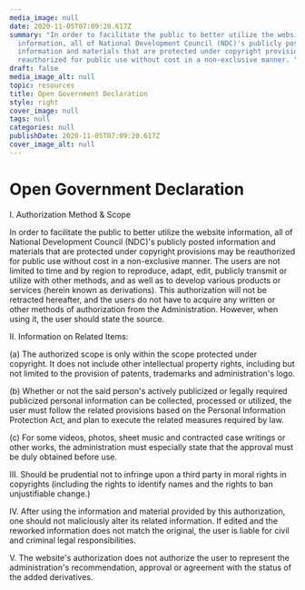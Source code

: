 ```yaml
---
media_image: null
date: 2020-11-05T07:09:20.617Z
summary: "In order to facilitate the public to better utilize the website
  information, all of National Development Council (NDC)'s publicly posted
  information and materials that are protected under copyright provisions may be
  reauthorized for public use without cost in a non-exclusive manner. "
draft: false
media_image_alt: null
topic: resources
title: Open Government Declaration
style: right
cover_image: null
tags: null
categories: null
publishDate: 2020-11-05T07:09:20.617Z
cover_image_alt: null
---
```

# Open Government Declaration

I. Authorization Method & Scope

In order to facilitate the public to better utilize the website information, all of National Development Council (NDC)'s publicly posted information and materials that are protected under copyright provisions may be reauthorized for public use without cost in a non-exclusive manner. The users are not limited to time and by region to reproduce, adapt, edit, publicly transmit or utilize with other methods, and as well as to develop various products or services (herein known as derivations). This authorization will not be retracted hereafter, and the users do not have to acquire any written or other methods of authorization from the Administration. However, when using it, the user should state the source.

II. Information on Related Items:

(a) The authorized scope is only within the scope protected under copyright. It does not include other intellectual property rights, including but not limited to the provision of patents, trademarks and administration's logo.

(b) Whether or not the said person's actively publicized or legally required publicized personal information can be collected, processed or utilized, the user must follow the related provisions based on the Personal Information Protection Act, and plan to execute the related measures required by law.

(c) For some videos, photos, sheet music and contracted case writings or other works, the administration must especially state that the approval must be duly obtained before use.

 III. Should be prudential not to infringe upon a third party in moral rights in copyrights (including the rights to identify names and the rights to ban unjustifiable change.)

IV. After using the information and material provided by this authorization, one should not maliciously alter its related information. If edited and the reworked information does not match the original, the user is liable for civil and criminal legal responsibilities.

V. The website's authorization does not authorize the user to represent the administration's recommendation, approval or agreement with the status of the added derivatives.

